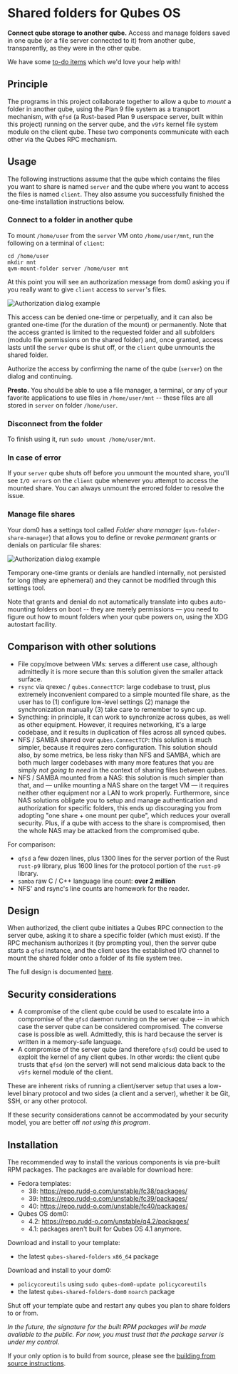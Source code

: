 # Shared folders for Qubes OS

**Connect qube storage to another qube.**  Access and manage folders
saved in one qube (or a file server connected to it) from another
qube, transparently, as they were in the other qube.

We have some [to-do items](./TODO.md) which we'd love your help with!

## Principle

The programs in this project collaborate together to allow a qube
to *mount* a folder in another qube, using the Plan 9 file system
as a transport mechanism, with `qfsd` (a Rust-based Plan 9 userspace
server, built within this project) running on the server qube, and
the `v9fs` kernel file system module on the client qube.  These two
components communicate with each other via the Qubes RPC mechanism.

## Usage

The following instructions assume that the qube which contains the
files you want to share is named `server` and the qube where you
want to access the files is named `client`.  They also assume you
successfully finished the one-time installation instructions below.

### Connect to a folder in another qube

To mount `/home/user` from the `server` VM onto `/home/user/mnt`,
run the following on a terminal of `client`:

```
cd /home/user
mkdir mnt
qvm-mount-folder server /home/user mnt
```

At this point you will see an authorization message from dom0 asking
you if you really want to give `client` access to `server`'s files.

![Authorization dialog example](./doc/auth-dialog.png)

This access can be denied one-time or perpetually, and it can also
be granted one-time (for the duration of the mount) or permanently.
Note that the access granted is limited to the requested folder and
all subfolders (modulo file permissions on the shared folder) and,
once granted, access lasts until the `server` qube is shut off, or
the `client` qube unmounts the shared folder.

Authorize the access by confirming the name of the qube (`server`) on
the dialog and continuing.

**Presto.**  You should be able to use a file manager, a terminal, or
any of your favorite applications to use files in `/home/user/mnt`
-- these files are all stored in `server` on folder `/home/user`.

### Disconnect from the folder

To finish using it, run `sudo umount /home/user/mnt`.

### In case of error

If your `server` qube shuts off before you unmount the mounted share,
you'll see `I/O error`s on the `client` qube whenever you attempt
to access the mounted share.  You can always unmount the errored
folder to resolve the issue.

### Manage file shares

Your dom0 has a settings tool called *Folder share manager*
(`qvm-folder-share-manager`) that allows you to define or revoke
*permanent* grants or denials on particular file shares:

![Authorization dialog example](./doc/folder-share-manager.png)

Temporary one-time grants or denials are handled internally, not
persisted for long (they are ephemeral) and they cannot be modified
through this settings tool.

Note that grants and denial do not automatically translate into
qubes auto-mounting folders on boot -- they are merely permissions
— you need to figure out how to mount folders when your qube powers
on, using the XDG autostart facility.

## Comparison with other solutions

* File copy/move between VMs: serves a different use case, although
  admittedly it is more secure than this solution given the smaller
  attack surface.
* `rsync` via qrexec / `qubes.ConnectTCP`: large codebase to trust,
  plus extremely inconvenient compared to a simple mounted file share,
  as the user has to (1) configure low-level settings (2) manage the
  synchronization manually (3) take care to remember to sync up.
* Syncthing: in principle, it can work to synchronize across qubes,
  as well as other equipment.  However, it requires networking,
  it's a large codebase, and it results in duplication of files
  across all synced qubes.
* NFS / SAMBA shared over `qubes.ConnectTCP`: this solution is much
  simpler, because it requires zero configuration.  This solution
  should also, by some metrics, be less risky than NFS and SAMBA,
  which are both much larger codebases with many more features that
  you are simply *not going to need* in the context of sharing files
  between qubes.
* NFS / SAMBA mounted from a NAS: this solution is much simpler than
  that, and — unlike mounting a NAS share on the target VM — it
  requires neither other equipment nor a LAN to work properly.
  Furthermore, since NAS solutions obligate you to setup and manage
  authentication and authorization for specific folders, this ends
  up discouraging you from adopting "one share + one mount per qube",
  which reduces your overall security.  Plus, if a qube with access
  to the share is compromised, then the whole NAS may be attacked
  from the compromised qube.

For comparison:

* `qfsd` a few dozen lines, plus 1300 lines for the server portion
  of the Rust `rust-p9` library, plus 1600 lines for the protocol
  portion of the `rust-p9` library.
* `samba` raw C / C++ language line count: **over 2 million**
* NFS' and rsync's line counts are homework for the reader.

## Design

When authorized, the client qube initiates a Qubes RPC connection to
the server qube, asking it to share a specific folder (which must
exist).  If the RPC mechanism authorizes it (by prompting you), then
the server qube starts a `qfsd` instance, and the client uses the
established I/O channel to mount the shared folder onto a folder of
its file system tree.

The full design is documented [here](./doc/authorization-design.md).

## Security considerations

* A compromise of the client qube could be used to escalate into a
  compromise of the `qfsd` daemon running on the server qube -- in
  which case the server qube can be considered compromised.  The
  converse case is possible as well.  Admittedly, this is hard because
  the server is written in a memory-safe language.
* A compromise of the server qube (and therefore `qfsd`) could be used
  to exploit the kernel of any client qubes.  In other words: the client
  qube trusts that `qfsd` (on the server) will not send malicious data
  back to the `v9fs` kernel module of the client.

These are inherent risks of running a client/server setup that uses a
low-level binary protocol and two sides (a client and a server), whether
it be Git, SSH, or any other protocol.

If these security considerations cannot be accommodated by your
security model, you are better off *not using this program*.

## Installation

The recommended way to install the various components is via pre-built RPM
packages.  The packages are available for download here:

* Fedora templates:
  * 38: https://repo.rudd-o.com/unstable/fc38/packages/
  * 39: https://repo.rudd-o.com/unstable/fc39/packages/
  * 40: https://repo.rudd-o.com/unstable/fc40/packages/
* Qubes OS dom0:
  * 4.2: https://repo.rudd-o.com/unstable/q4.2/packages/
  * 4.1: packages aren't built for Qubes OS 4.1 anymore.

Download and install to your template:

* the latest `qubes-shared-folders` `x86_64` package

Download and install to your dom0:

* `policycoreutils` using `sudo qubes-dom0-update policycoreutils`
* the latest `qubes-shared-folders-dom0` `noarch` package

Shut off your template qube and restart any qubes you plan to share folders
to or from.

*In the future, the signature for the built RPM packages will be made
available to the public.  For now, you must trust that the package server
is under my control.*

If your only option is to build from source, please see the [building from
source instructions](doc/building-from-source.md).

